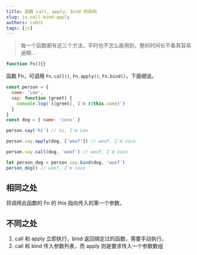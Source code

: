 ```yaml
---
title: 函数 call, apply, bind 的异同
slug: js-call-bind-apply
authors: cxOrz
tags: [js]
---
```


> 每一个函数都有这三个方法，平时也不怎么能用到，整的时间长不看真容易迷糊...

```javascript
function Fn(){}
```

函数 Fn，可调用 `Fn.call()`, `Fn.apply()`, `Fn.bind()`，下面细说。

```javascript
const person = {
  name: 'Lee',
  say: function (greet) {
    console.log(`${greet}, I'm ${this.name}`)
  }
}
const dog = { name: 'coco' }

person.say('hi') // hi, I'm Lee

person.say.apply(dog, ['woof']) // woof, I'm coco

person.say.call(dog, 'woof') // woof, I'm coco

let person_dog = person.say.bind(dog, 'woof')
person_dog() // woof, I'm coco
```

## 相同之处

将调用此函数的 Fn 的 this 指向传入的第一个参数。

## 不同之处

1. call 和 apply 立即执行，bind 返回绑定过的函数，需要手动执行。
2. call 和 bind 传入参数列表，而 apply 则是要求传入一个参数数组